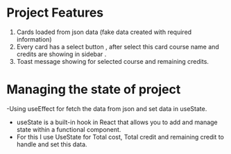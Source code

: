 <!-- # React + Vite

This template provides a minimal setup to get React working in Vite with HMR and some ESLint rules.

Currently, two official plugins are available:

- [@vitejs/plugin-react](https://github.com/vitejs/vite-plugin-react/blob/main/packages/plugin-react/README.md) uses [Babel](https://babeljs.io/) for Fast Refresh
- [@vitejs/plugin-react-swc](https://github.com/vitejs/vite-plugin-react-swc) uses [SWC](https://swc.rs/) for Fast Refresh -->

# Project Features

   1. Cards loaded from json data (fake data created with required information)
   2. Every card has a select button , after select this card course name and credits  are showing in sidebar .
   3. Toast message showing for selected course and remaining credits.

 
 
 # Managing the state of project 
   
  -Using useEffect for fetch the data from json and set data in useState.
  - useState is a built-in hook in React that allows you to add and manage state within a functional component. 
  - For this I use UseState for Total cost, Total credit and remaining credit to handle and set  this data.







